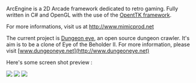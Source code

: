 ArcEngine is a 2D Arcade framework dedicated to retro gaming. Fully written in C# and OpenGL with the use of the [OpentTK framework](http://www.opentk.com).

For more informations, visit us at http://www.mimicprod.net

The current project is [Dungeon eye](http://www.dungeoneye.net), an open source dungeon crawler. It's aim is to be a clone of Eye of the Beholder II. For more information, please visit [www.dungeoneye.net](http://www.dungeoneye.net)

Here's some screen shot preview :

<img src='http://www.dungeoneye.net/wp-content/uploads/2011/03/forest-01.png'>

<img src='http://www.dungeoneye.net/wp-content/uploads/2011/03/forest-02.png'>

<img src='http://www.dungeoneye.net/wp-content/uploads/2011/03/temple.png'>